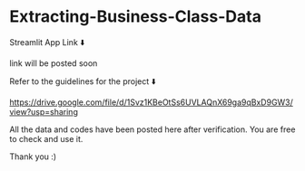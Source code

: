 # Extracting-Business-Class-Data

Streamlit App Link ⬇️

link will be posted soon

Refer to the guidelines for the project ⬇️

https://drive.google.com/file/d/1Svz1KBeOtSs6UVLAQnX69ga9qBxD9GW3/view?usp=sharing

All the data and codes have been posted here after verification.
You are free to check and use it.

Thank you :)
